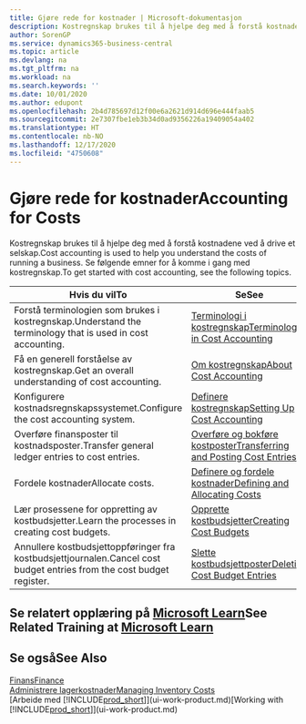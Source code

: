 ```yaml
---
title: Gjøre rede for kostnader | Microsoft-dokumentasjon
description: Kostregnskap brukes til å hjelpe deg med å forstå kostnadene ved å drive et selskap. Se følgende emner for å komme i gang med kostregnskap.
author: SorenGP
ms.service: dynamics365-business-central
ms.topic: article
ms.devlang: na
ms.tgt_pltfrm: na
ms.workload: na
ms.search.keywords: ''
ms.date: 10/01/2020
ms.author: edupont
ms.openlocfilehash: 2b4d785697d12f00e6a2621d914d696e444faab5
ms.sourcegitcommit: 2e7307fbe1eb3b34d0ad9356226a19409054a402
ms.translationtype: HT
ms.contentlocale: nb-NO
ms.lasthandoff: 12/17/2020
ms.locfileid: "4750608"
---
```

# <a name="accounting-for-costs"></a><span data-ttu-id="dea96-104">Gjøre rede for kostnader</span><span class="sxs-lookup"><span data-stu-id="dea96-104">Accounting for Costs</span></span>
<span data-ttu-id="dea96-105">Kostregnskap brukes til å hjelpe deg med å forstå kostnadene ved å drive et selskap.</span><span class="sxs-lookup"><span data-stu-id="dea96-105">Cost accounting is used to help you understand the costs of running a business.</span></span> <span data-ttu-id="dea96-106">Se følgende emner for å komme i gang med kostregnskap.</span><span class="sxs-lookup"><span data-stu-id="dea96-106">To get started with cost accounting, see the following topics.</span></span>  

|<span data-ttu-id="dea96-107">Hvis du vil</span><span class="sxs-lookup"><span data-stu-id="dea96-107">To</span></span>|<span data-ttu-id="dea96-108">Se</span><span class="sxs-lookup"><span data-stu-id="dea96-108">See</span></span>|  
|--------|---------|  
|<span data-ttu-id="dea96-109">Forstå terminologien som brukes i kostregnskap.</span><span class="sxs-lookup"><span data-stu-id="dea96-109">Understand the terminology that is used in cost accounting.</span></span>|[<span data-ttu-id="dea96-110">Terminologi i kostregnskap</span><span class="sxs-lookup"><span data-stu-id="dea96-110">Terminology in Cost Accounting</span></span>](finance-terminology-in-cost-accounting.md)|  
|<span data-ttu-id="dea96-111">Få en generell forståelse av kostregnskap.</span><span class="sxs-lookup"><span data-stu-id="dea96-111">Get an overall understanding of cost accounting.</span></span>|[<span data-ttu-id="dea96-112">Om kostregnskap</span><span class="sxs-lookup"><span data-stu-id="dea96-112">About Cost Accounting</span></span>](finance-about-cost-accounting.md)|  
|<span data-ttu-id="dea96-113">Konfigurere kostnadsregnskapssystemet.</span><span class="sxs-lookup"><span data-stu-id="dea96-113">Configure the cost accounting system.</span></span>|[<span data-ttu-id="dea96-114">Definere kostregnskap</span><span class="sxs-lookup"><span data-stu-id="dea96-114">Setting Up Cost Accounting</span></span>](finance-set-up-cost-accounting.md)|  
|<span data-ttu-id="dea96-115">Overføre finansposter til kostnadsposter.</span><span class="sxs-lookup"><span data-stu-id="dea96-115">Transfer general ledger entries to cost entries.</span></span>|[<span data-ttu-id="dea96-116">Overføre og bokføre kostposter</span><span class="sxs-lookup"><span data-stu-id="dea96-116">Transferring and Posting Cost Entries</span></span>](finance-transfer-and-post-cost-entries.md)|  
|<span data-ttu-id="dea96-117">Fordele kostnader</span><span class="sxs-lookup"><span data-stu-id="dea96-117">Allocate costs.</span></span>|[<span data-ttu-id="dea96-118">Definere og fordele kostnader</span><span class="sxs-lookup"><span data-stu-id="dea96-118">Defining and Allocating Costs</span></span>](finance-define-and-allocate-costs.md)|  
|<span data-ttu-id="dea96-119">Lær prosessene for oppretting av kostbudsjetter.</span><span class="sxs-lookup"><span data-stu-id="dea96-119">Learn the processes in creating cost budgets.</span></span>|[<span data-ttu-id="dea96-120">Opprette kostbudsjetter</span><span class="sxs-lookup"><span data-stu-id="dea96-120">Creating Cost Budgets</span></span>](finance-create-cost-budgets.md)|
|<span data-ttu-id="dea96-121">Annullere kostbudsjettoppføringer fra kostbudsjettjournalen.</span><span class="sxs-lookup"><span data-stu-id="dea96-121">Cancel cost budget entries from the cost budget register.</span></span>|[<span data-ttu-id="dea96-122">Slette kostbudsjettposter</span><span class="sxs-lookup"><span data-stu-id="dea96-122">Deleting Cost Budget Entries</span></span>](finance-how-to-delete-cost-budget-entries.md)|

## <a name="see-related-training-at-microsoft-learn"></a><span data-ttu-id="dea96-123">Se relatert opplæring på [Microsoft Learn](/learn/paths/use-cost-accounting-dynamics-365-business-central/)</span><span class="sxs-lookup"><span data-stu-id="dea96-123">See Related Training at [Microsoft Learn](/learn/paths/use-cost-accounting-dynamics-365-business-central/)</span></span>

## <a name="see-also"></a><span data-ttu-id="dea96-124">Se også</span><span class="sxs-lookup"><span data-stu-id="dea96-124">See Also</span></span>  
[<span data-ttu-id="dea96-125">Finans</span><span class="sxs-lookup"><span data-stu-id="dea96-125">Finance</span></span>](finance.md)  
[<span data-ttu-id="dea96-126">Administrere lagerkostnader</span><span class="sxs-lookup"><span data-stu-id="dea96-126">Managing Inventory Costs</span></span>](finance-manage-inventory-costs.md)  
<span data-ttu-id="dea96-127">[Arbeide med [!INCLUDE[prod_short](includes/prod_short.md)]](ui-work-product.md)</span><span class="sxs-lookup"><span data-stu-id="dea96-127">[Working with [!INCLUDE[prod_short](includes/prod_short.md)]](ui-work-product.md)</span></span>
